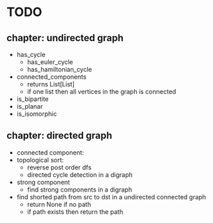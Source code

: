 # TODO

## chapter: undirected graph
- has_cycle
    - has_euler_cycle
    - has_hamiltonian_cycle
- connected_components
    - returns List[List]
    - if one list then all vertices in the graph is connected
- is_bipartite
- is_planar
- is_isomorphic

## chapter: directed graph
- connected component:
- topological sort:
    - reverse post order dfs
    - directed cycle detection in a digraph
- strong component
    - find strong components in a digraph
- find shorted path from src to dst in a undirected connected graph
    - return None if no path 
    - if path exists then return the path 


